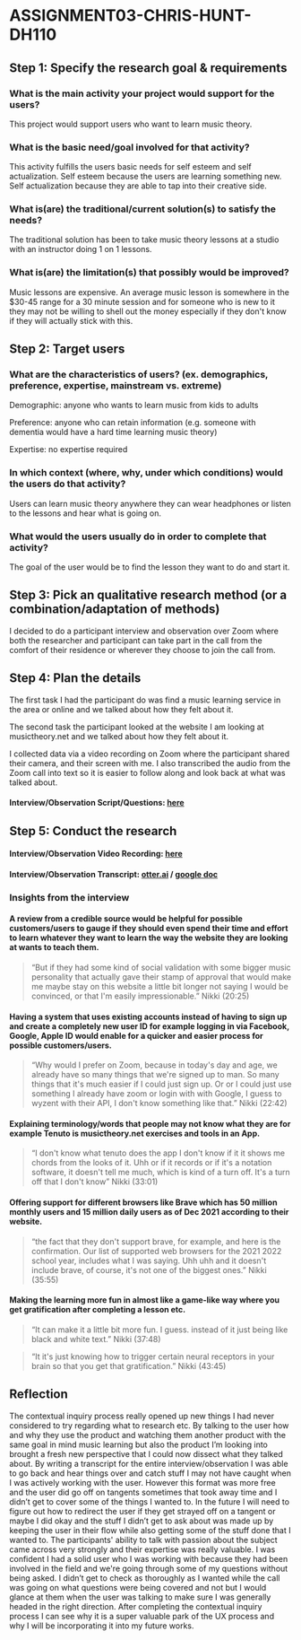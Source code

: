 # ASSIGNMENT03-CHRIS-HUNT-DH110

## Step 1: Specify the research goal & requirements

### What is the main activity your project would support for the users?

This project would support users who want to learn music theory.

### What is the basic need/goal involved for that activity?

This activity fulfills the users basic needs for self esteem and self actualization. Self esteem because the users are learning something new. Self actualization because they are able to tap into their creative side.

### What is(are) the traditional/current solution(s) to satisfy the needs?

The traditional solution has been to take music theory lessons at a studio with an instructor doing 1 on 1 lessons.

### What is(are) the limitation(s) that possibly would be improved?

Music lessons are expensive. An average music lesson is somewhere in the $30-45 range for a 30 minute session and for someone who is new to it they may not be willing to shell out the money especially if they don't know if they will actually stick with this.

## Step 2: Target users

### What are the characteristics of users? (ex. demographics, preference, expertise, mainstream vs. extreme)

Demographic: anyone who wants to learn music from kids to adults

Preference: anyone who can retain information (e.g. someone with dementia would have a hard time learning music theory)

Expertise: no expertise required

### In which context (where, why, under which conditions) would the users do that activity?

Users can learn music theory anywhere they can wear headphones or listen to the lessons and hear what is going on.

### What would the users usually do in order to complete that activity? 

The goal of the user would be to find the lesson they want to do and start it.

## Step 3: Pick an qualitative research method (or a combination/adaptation of methods) 

I decided to do a participant interview and observation over Zoom where both the researcher and participant can take part in the call from the comfort of their residence or wherever they choose to join the call from.

## Step 4: Plan the details

The first task I had the participant do was find a music learning service in the area or online and we talked about how they felt about it.

The second task the participant looked at the website I am looking at musictheory.net and we talked about how they felt about it.

I collected data via a video recording on Zoom where the participant shared their camera, and their screen with me. I also transcribed the audio from the Zoom call into text so it is easier to follow along and look back at what was talked about.

#### Interview/Observation Script/Questions: [here](https://docs.google.com/document/d/1U5IAFcim_O-Wy7sYZisbmb4PXdf6L1hjRXO06tjkcj4/edit?usp=sharing)

## Step 5: Conduct the research

#### Interview/Observation Video Recording: [here](https://youtu.be/lefNzTOUTCw)

#### Interview/Observation Transcript: [otter.ai](https://otter.ai/u/0Md-tboIk9cYZ3HqTOwC4HbrBXM) / [google doc](https://docs.google.com/document/d/142MAnBB_q71Fr_3j3mYIJ2x_ui1M-VR3eC7VDI3YZfA/edit?usp=sharing)

### Insights from the interview

#### A review from a credible source would be helpful for possible customers/users to gauge if they should even spend their time and effort to learn whatever they want to learn the way the website they are looking at wants to teach them.

>“But if they had some kind of social validation with some bigger music personality that actually gave their stamp of approval that would make me maybe stay on this website a little bit longer not saying I would be convinced, or that I'm easily impressionable.” Nikki (20:25)
  
#### Having a system that uses existing accounts instead of having to sign up and create a completely new user ID for example logging in via Facebook, Google, Apple ID would enable for a quicker and easier process for possible customers/users.

>“Why would I prefer on Zoom, because in today's day and age, we already have so many things that we're signed up to man. So many things that it's much easier if I could just sign up. Or or I could just use something I already have zoom or login with with Google, I guess to wyzent with their API, I don't know something like that.” Nikki (22:42)
  
#### Explaining terminology/words that people may not know what they are for example Tenuto is musictheory.net exercises and tools in an App.

>“I don't know what tenuto does the app I don't know if it it shows me chords from the looks of it. Uhh or if it records or if it's a notation software, it doesn't tell me much, which is kind of a turn off. It's a turn off that I don't know” Nikki (33:01)
  
#### Offering support for different browsers like Brave which has 50 million monthly users and 15 million daily users as of Dec 2021 according to their website.

>“the fact that they don't support brave, for example, and here is the confirmation. Our list of supported web browsers for the 2021 2022 school year, includes what I was saying. Uhh uhh and it doesn't include brave, of course, it's not one of the biggest ones.” Nikki (35:55)
  
#### Making the learning more fun in almost like a game-like way where you get gratification after completing a lesson etc.

>“It can make it a little bit more fun. I guess. instead of it just being like black and white text.” Nikki (37:48)
  
>“It it's just knowing how to trigger certain neural receptors in your brain so that you get that gratification.” Nikki (43:45)
  
## Reflection

The contextual inquiry process really opened up new things I had never considered to try regarding what to research etc. By talking to the user how and why  they use the product and watching them another product with the same goal in mind music learning but also the product I’m looking into brought a fresh new perspective that I could now dissect what they talked about. By writing a transcript for the entire interview/observation I was able to go back and hear things over and catch stuff I may not have caught when I was actively working with the user. However this format was more free and the user did go off on tangents sometimes that took away time and I didn’t get to cover some of the things I wanted to. In the future I will need to figure out how to redirect the user if they get strayed off on a tangent or maybe I did okay and the stuff I didn’t get to ask about was made up by keeping the user in their flow while also getting some of the stuff done that I wanted to. The participants' ability to talk with passion about the subject came across very strongly and their expertise was really valuable. I was confident I had a solid user who I was working with because they had been involved in the field and we're going through some of my questions without being asked. I didn’t get to check as thoroughly as I wanted while the call was going on what questions were being covered and not but I would glance at them when the user was talking to make sure I was generally headed in the right direction. After completing the contextual inquiry process I can see why it is a super valuable park of the UX process and why I will be incorporating it into my future works.
